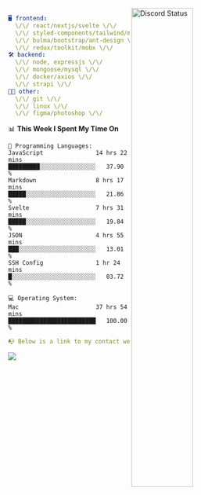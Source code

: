 
<a href="https://discord.com/users/279302975371870218" target="_blank">
    <img width="50%" align="right" alt="Discord Status" src="https://lanyard.cnrad.dev/api/279302975371870218?bg=161B22&borderRadius=5px%205px%200%200&hideTimestamp=true&idleMessage=Just%20chillin%27%20at%20the%20moment&animated=true">
</a>

```yaml
🖥️ frontend: 
  \/\/ react/nextjs/svelte \/\/
  \/\/ styled-components/tailwind/mui/
  \/\/ bulma/bootstrap/ant-design \/\/
  \/\/ redux/toolkit/mobx \/\/
🛠 backend: 
  \/\/ node, expressjs \/\/
  \/\/ mongoose/mysql \/\/
  \/\/ docker/axios \/\/
  \/\/ strapi \/\/
👨‍💻 other: 
  \/\/ git \/\/ 
  \/\/ linux \/\/
  \/\/ figma/photoshop \/\/
```
<!--START_SECTION:waka-->
📊 **This Week I Spent My Time On** 

```text
💬 Programming Languages: 
JavaScript               14 hrs 22 mins      █████████░░░░░░░░░░░░░░░░   37.90 % 
Markdown                 8 hrs 17 mins       █████░░░░░░░░░░░░░░░░░░░░   21.86 % 
Svelte                   7 hrs 31 mins       █████░░░░░░░░░░░░░░░░░░░░   19.84 % 
JSON                     4 hrs 55 mins       ███░░░░░░░░░░░░░░░░░░░░░░   13.01 % 
SSH Config               1 hr 24 mins        █░░░░░░░░░░░░░░░░░░░░░░░░   03.72 % 

💻 Operating System: 
Mac                      37 hrs 54 mins      █████████████████████████   100.00 % 
```


<!--END_SECTION:waka-->
```yaml
📭 Below is a link to my contact website 
```
<a href="https://mxns.xyz" target="_black"> <img src="https://img.shields.io/badge/website-161B22?style=for-the-badge&logo=About.me&logoColor=white"></img> <a/>
